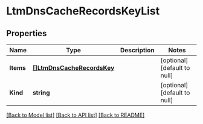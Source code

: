 # LtmDnsCacheRecordsKeyList

## Properties
Name | Type | Description | Notes
------------ | ------------- | ------------- | -------------
**Items** | [**[]LtmDnsCacheRecordsKey**](ltm_dns_cache_records_key.md) |  | [optional] [default to null]
**Kind** | **string** |  | [optional] [default to null]

[[Back to Model list]](../README.md#documentation-for-models) [[Back to API list]](../README.md#documentation-for-api-endpoints) [[Back to README]](../README.md)



